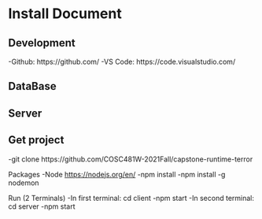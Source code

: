 <h1>Install Document</h1>

<h2>Development</h2>
-Github: https://github.com/ 
-VS Code: https://code.visualstudio.com/
  
<h2>DataBase</h2>  


<h2>Server</h2>  


<h2>Get project</h2>  
-git clone https://github.com/COSC481W-2021Fall/capstone-runtime-terror

Packages
-Node https://nodejs.org/en/
-npm install
-npm install -g nodemon
  
  
Run (2 Terminals)
-In first terminal: cd client
-npm start
-In second terminal: cd server
-npm start
